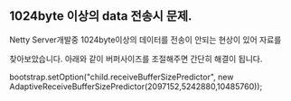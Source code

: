 1024byte 이상의 data 전송시 문제.
---------------------

Netty Server개발중 1024byte이상의 데이터를 전송이 안되는 현상이 있어 자료를 

찾아보았습니다. 아래와 같이 버퍼사이즈를 조절해주면 간단히 해결이 됩니다.

bootstrap.setOption("child.receiveBufferSizePredictor", new AdaptiveReceiveBufferSizePredictor(2097152,5242880,10485760));
